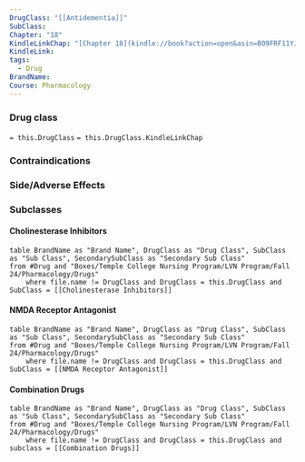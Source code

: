 ```yaml
---
DrugClass: "[[Antidementia]]"
SubClass: 
Chapter: "18"
KindleLinkChap: "[Chapter 18](kindle://book?action=open&asin=B09FRF11YJ&location=9834)"
KindleLink: 
tags:
  - Drug
BrandName: 
Course: Pharmacology
---
```

### Drug class 
`= this.DrugClass`
	`= this.DrugClass.KindleLinkChap`
	
### Contraindications

### Side/Adverse Effects

### Subclasses
#### Cholinesterase Inhibitors
```dataview
table BrandName as "Brand Name", DrugClass as "Drug Class", SubClass as "Sub Class", SecondarySubClass as "Secondary Sub Class"
from #Drug and "Boxes/Temple College Nursing Program/LVN Program/Fall 24/Pharmacology/Drugs" 
	where file.name != DrugClass and DrugClass = this.DrugClass and SubClass = [[Cholinesterase Inhibitors]]
```

#### NMDA Receptor Antagonist
```dataview
table BrandName as "Brand Name", DrugClass as "Drug Class", SubClass as "Sub Class", SecondarySubClass as "Secondary Sub Class"
from #Drug and "Boxes/Temple College Nursing Program/LVN Program/Fall 24/Pharmacology/Drugs" 
	where file.name != DrugClass and DrugClass = this.DrugClass and SubClass = [[NMDA Receptor Antagonist]]
```

#### Combination Drugs
```dataview
table BrandName as "Brand Name", DrugClass as "Drug Class", SubClass as "Sub Class", SecondarySubClass as "Secondary Sub Class"
from #Drug and "Boxes/Temple College Nursing Program/LVN Program/Fall 24/Pharmacology/Drugs" 
	where file.name != DrugClass and DrugClass = this.DrugClass and subclass = [[Combination Drugs]]
```



